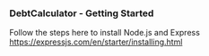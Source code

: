 ### DebtCalculator - Getting Started

Follow the steps here to install Node.js and Express
https://expressjs.com/en/starter/installing.html
